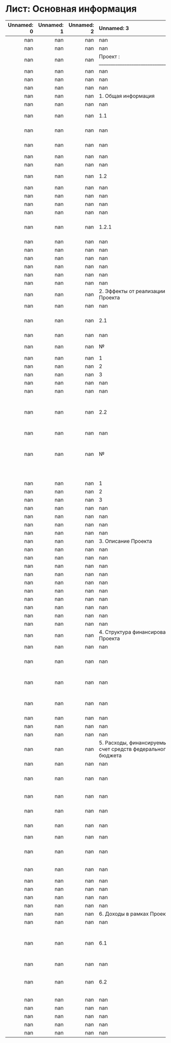 # Лист: Основная информация

|   Unnamed: 0 |   Unnamed: 1 |   Unnamed: 2 | Unnamed: 3                                                     | Unnamed: 4                                            | Unnamed: 5               | Unnamed: 6   | Unnamed: 7          |   Unnamed: 8 | Unnamed: 9   | Unnamed: 10                                  | Unnamed: 11            | Unnamed: 12        | Unnamed: 13   | Unnamed: 14   | Unnamed: 15      |   Unnamed: 16 |   Unnamed: 17 |   Unnamed: 18 | Unnamed: 19                  | Unnamed: 20     |
|-------------:|-------------:|-------------:|:---------------------------------------------------------------|:------------------------------------------------------|:-------------------------|:-------------|:--------------------|-------------:|:-------------|:---------------------------------------------|:-----------------------|:-------------------|:--------------|:--------------|:-----------------|--------------:|--------------:|--------------:|:-----------------------------|:----------------|
|          nan |          nan |          nan | nan                                                            | nan                                                   | nan                      | nan          | nan                 |          nan | nan          | nan                                          | nan                    | nan                | nan           | nan           | nan              |           nan |           nan |           nan | nan                          | nan             |
|          nan |          nan |          nan | nan                                                            | nan                                                   | nan                      | nan          | nan                 |          nan | nan          | nan                                          | nan                    | nan                | nan           | nan           | nan              |           nan |           nan |           nan | nan                          | nan             |
|          nan |          nan |          nan | Проект : __________________________________                    | nan                                                   | nan                      | nan          | nan                 |          nan | nan          | nan                                          | nan                    | nan                | nan           | nan           | nan              |           nan |           nan |           nan | nan                          | nan             |
|          nan |          nan |          nan | nan                                                            | nan                                                   | nan                      | nan          | nan                 |          nan | nan          | nan                                          | nan                    | nan                | nan           | nan           | nan              |           nan |           nan |           nan | nan                          | nan             |
|          nan |          nan |          nan | nan                                                            | nan                                                   | nan                      | nan          | nan                 |          nan | nan          | nan                                          | nan                    | nan                | nan           | nan           | nan              |           nan |           nan |           nan | nan                          | nan             |
|          nan |          nan |          nan | nan                                                            | nan                                                   | nan                      | nan          | nan                 |          nan | nan          | nan                                          | nan                    | nan                | nan           | nan           | nan              |           nan |           nan |           nan | nan                          | nan             |
|          nan |          nan |          nan | 1. Общая информация                                            | nan                                                   | nan                      | nan          | nan                 |          nan | nan          | nan                                          | nan                    | nan                | nan           | nan           | nan              |           nan |           nan |           nan | nan                          | nan             |
|          nan |          nan |          nan | nan                                                            | nan                                                   | nan                      | nan          | nan                 |          nan | nan          | nan                                          | nan                    | nan                | nan           | nan           | nan              |           nan |           nan |           nan | nan                          | nan             |
|          nan |          nan |          nan | 1.1                                                            | Дата начала Проекта                                   | nan                      | nan          | nan                 |          nan | nan          | nan                                          | nan                    | nan                | nan           | nan           | nan              |           nan |           nan |           nan | nan                          | nan             |
|          nan |          nan |          nan | nan                                                            | Дата окончания Проекта                                | nan                      | nan          | nan                 |          nan | nan          | nan                                          | nan                    | nan                | nan           | nan           | nan              |           nan |           nan |           nan | nan                          | nan             |
|          nan |          nan |          nan | nan                                                            | Срок реализации Проекта (мес.)                        | nan                      | -            | nan                 |          nan | nan          | nan                                          | nan                    | nan                | nan           | nan           | nan              |           nan |           nan |           nan | nan                          | nan             |
|          nan |          nan |          nan | nan                                                            | nan                                                   | nan                      | nan          | nan                 |          nan | nan          | nan                                          | nan                    | nan                | nan           | nan           | nan              |           nan |           nan |           nan | nan                          | nan             |
|          nan |          nan |          nan | nan                                                            | nan                                                   | nan                      | №            | Наименование        |          nan | nan          | nan                                          | nan                    | nan                | nan           | nan           | nan              |           nan |           nan |           nan | nan                          | nan             |
|          nan |          nan |          nan | 1.2                                                            | Исполнитель (-и) Проекта                              | nan                      | 1            | nan                 |          nan | nan          | nan                                          | nan                    | nan                | nan           | nan           | nan              |           nan |           nan |           nan | nan                          | nan             |
|          nan |          nan |          nan | nan                                                            | nan                                                   | nan                      | 2            | nan                 |          nan | nan          | nan                                          | nan                    | nan                | nan           | nan           | nan              |           nan |           nan |           nan | nan                          | nan             |
|          nan |          nan |          nan | nan                                                            | nan                                                   | nan                      | 3            | nan                 |          nan | nan          | nan                                          | nan                    | nan                | nan           | nan           | nan              |           nan |           nan |           nan | nan                          | nan             |
|          nan |          nan |          nan | nan                                                            | nan                                                   | nan                      | nan          | nan                 |          nan | nan          | nan                                          | nan                    | nan                | nan           | nan           | nan              |           nan |           nan |           nan | nan                          | nan             |
|          nan |          nan |          nan | nan                                                            | nan                                                   | nan                      | nan          | nan                 |          nan | nan          | nan                                          | nan                    | nan                | nan           | nan           | nan              |           nan |           nan |           nan | nan                          | nan             |
|          nan |          nan |          nan | 1.2.1                                                          | Критерии отбора исполнителя (-ей) по Проекту          | nan                      | 1            | nan                 |          nan | nan          | nan                                          | nan                    | nan                | nan           | nan           | nan              |           nan |           nan |           nan | nan                          | nan             |
|          nan |          nan |          nan | nan                                                            | nan                                                   | nan                      | 2            | nan                 |          nan | nan          | nan                                          | nan                    | nan                | nan           | nan           | nan              |           nan |           nan |           nan | nan                          | nan             |
|          nan |          nan |          nan | nan                                                            | nan                                                   | nan                      | 3            | nan                 |          nan | nan          | nan                                          | nan                    | nan                | nan           | nan           | nan              |           nan |           nan |           nan | nan                          | nan             |
|          nan |          nan |          nan | nan                                                            | nan                                                   | nan                      | nan          | nan                 |          nan | nan          | nan                                          | nan                    | nan                | nan           | nan           | nan              |           nan |           nan |           nan | nan                          | nan             |
|          nan |          nan |          nan | nan                                                            | nan                                                   | nan                      | nan          | nan                 |          nan | nan          | nan                                          | nan                    | nan                | nan           | nan           | nan              |           nan |           nan |           nan | nan                          | nan             |
|          nan |          nan |          nan | nan                                                            | nan                                                   | nan                      | nan          | nan                 |          nan | nan          | nan                                          | nan                    | nan                | nan           | nan           | nan              |           nan |           nan |           nan | nan                          | nan             |
|          nan |          nan |          nan | nan                                                            | nan                                                   | nan                      | nan          | nan                 |          nan | nan          | nan                                          | nan                    | nan                | nan           | nan           | nan              |           nan |           nan |           nan | nan                          | nan             |
|          nan |          nan |          nan | 2. Эффекты от реализации Проекта                               | nan                                                   | nan                      | nan          | nan                 |          nan | nan          | nan                                          | nan                    | nan                | nan           | nan           | nan              |           nan |           nan |           nan | nan                          | nan             |
|          nan |          nan |          nan | nan                                                            | nan                                                   | nan                      | nan          | nan                 |          nan | nan          | nan                                          | nan                    | nan                | nan           | nan           | nan              |           nan |           nan |           nan | nan                          | nan             |
|          nan |          nan |          nan | 2.1                                                            | Ключевые показатели Проекта                           | nan                      | nan          | nan                 |          nan | nan          | nan                                          | nan                    | nan                | nan           | nan           | nan              |           nan |           nan |           nan | nan                          | nan             |
|          nan |          nan |          nan | nan                                                            | nan                                                   | nan                      | nan          | nan                 |          nan | nan          | nan                                          | nan                    | nan                | nan           | nan           | nan              |           nan |           nan |           nan | nan                          | nan             |
|          nan |          nan |          nan | №                                                              | Наименование показателя                               | nan                      | nan          | nan                 |          nan | nan          | Единица измерения                            | Фактический показатель | Целевой показатель | Комментарий   | nan           | nan              |           nan |           nan |           nan | nan                          | nan             |
|          nan |          nan |          nan | 1                                                              | nan                                                   | nan                      | nan          | nan                 |          nan | nan          | nan                                          | nan                    | nan                | nan           | nan           | nan              |           nan |           nan |           nan | nan                          | nan             |
|          nan |          nan |          nan | 2                                                              | nan                                                   | nan                      | nan          | nan                 |          nan | nan          | nan                                          | nan                    | nan                | nan           | nan           | nan              |           nan |           nan |           nan | nan                          | nan             |
|          nan |          nan |          nan | 3                                                              | nan                                                   | nan                      | nan          | nan                 |          nan | nan          | nan                                          | nan                    | nan                | nan           | nan           | nan              |           nan |           nan |           nan | nan                          | nan             |
|          nan |          nan |          nan | nan                                                            | nan                                                   | nan                      | nan          | nan                 |          nan | nan          | nan                                          | nan                    | nan                | nan           | nan           | nan              |           nan |           nan |           nan | nan                          | nan             |
|          nan |          nan |          nan | nan                                                            | nan                                                   | nan                      | nan          | nan                 |          nan | nan          | nan                                          | nan                    | nan                | nan           | nan           | nan              |           nan |           nan |           nan | nan                          | nan             |
|          nan |          nan |          nan | 2.2                                                            | Связь с показателями национальных проектов (программ) | nan                      | nan          | nan                 |          nan | nan          | nan                                          | nan                    | nan                | nan           | nan           | nan              |           nan |           nan |           nan | nan                          | nan             |
|          nan |          nan |          nan | nan                                                            | nan                                                   | nan                      | nan          | nan                 |          nan | nan          | nan                                          | nan                    | nan                | nan           | nan           | nan              |           nan |           nan |           nan | nan                          | nan             |
|          nan |          nan |          nan | №                                                              | Национальный проект (программа)                       | Наименование ОЗР, задачи | nan          | nan                 |          nan | nan          | Показатель достижения ОЗР, выполнение задачи | nan                    | № п.п.             | Единица       | Показатель до | Показатель после |           nan |           nan |           nan | nan                          | nan             |
|              |              |              |                                                                |                                                       |                          |              |                     |              |              |                                              |                        |                    | измерения     |               |                  |               |               |               |                              |                 |
|          nan |          nan |          nan | 1                                                              | nan                                                   | nan                      | nan          | nan                 |          nan | nan          | nan                                          | nan                    | nan                | nan           | nan           | nan              |           nan |           nan |           nan | nan                          | nan             |
|          nan |          nan |          nan | 2                                                              | nan                                                   | nan                      | nan          | nan                 |          nan | nan          | nan                                          | nan                    | nan                | nan           | nan           | nan              |           nan |           nan |           nan | nan                          | nan             |
|          nan |          nan |          nan | 3                                                              | nan                                                   | nan                      | nan          | nan                 |          nan | nan          | nan                                          | nan                    | nan                | nan           | nan           | nan              |           nan |           nan |           nan | nan                          | nan             |
|          nan |          nan |          nan | nan                                                            | nan                                                   | nan                      | nan          | nan                 |          nan | nan          | nan                                          | nan                    | nan                | nan           | nan           | nan              |           nan |           nan |           nan | nan                          | nan             |
|          nan |          nan |          nan | nan                                                            | nan                                                   | nan                      | nan          | nan                 |          nan | nan          | nan                                          | nan                    | nan                | nan           | nan           | nan              |           nan |           nan |           nan | nan                          | nan             |
|          nan |          nan |          nan | nan                                                            | nan                                                   | nan                      | nan          | nan                 |          nan | nan          | nan                                          | nan                    | nan                | nan           | nan           | nan              |           nan |           nan |           nan | nan                          | nan             |
|          nan |          nan |          nan | nan                                                            | nan                                                   | nan                      | nan          | nan                 |          nan | nan          | nan                                          | nan                    | nan                | nan           | nan           | nan              |           nan |           nan |           nan | nan                          | nan             |
|          nan |          nan |          nan | 3. Описание Проекта                                            | nan                                                   | nan                      | nan          | nan                 |          nan | nan          | nan                                          | nan                    | nan                | nan           | nan           | nan              |           nan |           nan |           nan | nan                          | nan             |
|          nan |          nan |          nan | nan                                                            | nan                                                   | nan                      | nan          | nan                 |          nan | nan          | nan                                          | nan                    | nan                | nan           | nan           | nan              |           nan |           nan |           nan | nan                          | nan             |
|          nan |          nan |          nan | nan                                                            | nan                                                   | nan                      | nan          | nan                 |          nan | nan          | nan                                          | nan                    | nan                | nan           | nan           | nan              |           nan |           nan |           nan | nan                          | nan             |
|          nan |          nan |          nan | nan                                                            | nan                                                   | nan                      | nan          | nan                 |          nan | nan          | nan                                          | nan                    | nan                | nan           | nan           | nan              |           nan |           nan |           nan | nan                          | nan             |
|          nan |          nan |          nan | nan                                                            | nan                                                   | nan                      | nan          | nan                 |          nan | nan          | nan                                          | nan                    | nan                | nan           | nan           | nan              |           nan |           nan |           nan | nan                          | nan             |
|          nan |          nan |          nan | nan                                                            | nan                                                   | nan                      | nan          | nan                 |          nan | nan          | nan                                          | nan                    | nan                | nan           | nan           | nan              |           nan |           nan |           nan | nan                          | nan             |
|          nan |          nan |          nan | nan                                                            | nan                                                   | nan                      | nan          | nan                 |          nan | nan          | nan                                          | nan                    | nan                | nan           | nan           | nan              |           nan |           nan |           nan | nan                          | nan             |
|          nan |          nan |          nan | nan                                                            | nan                                                   | nan                      | nan          | nan                 |          nan | nan          | nan                                          | nan                    | nan                | nan           | nan           | nan              |           nan |           nan |           nan | nan                          | nan             |
|          nan |          nan |          nan | nan                                                            | nan                                                   | nan                      | nan          | nan                 |          nan | nan          | nan                                          | nan                    | nan                | nan           | nan           | nan              |           nan |           nan |           nan | nan                          | nan             |
|          nan |          nan |          nan | nan                                                            | nan                                                   | nan                      | nan          | nan                 |          nan | nan          | nan                                          | nan                    | nan                | nan           | nan           | nan              |           nan |           nan |           nan | nan                          | nan             |
|          nan |          nan |          nan | nan                                                            | nan                                                   | nan                      | nan          | nan                 |          nan | nan          | nan                                          | nan                    | nan                | nan           | nan           | nan              |           nan |           nan |           nan | nan                          | nan             |
|          nan |          nan |          nan | 4. Структура финансирования Проекта                            | nan                                                   | nan                      | nan          | nan                 |          nan | nan          | nan                                          | nan                    | nan                | nan           | nan           | nan              |           nan |           nan |           nan | Расходы                      | Фин обеспечение |
|          nan |          nan |          nan | nan                                                            | nan                                                   | nan                      | nan          | nan                 |          nan | nan          | nan                                          | nan                    | nan                | nan           | nan           | nan              |           nan |           nan |           nan | nan                          | nan             |
|          nan |          nan |          nan | nan                                                            | ИТОГО финансирование Проекта                          | nan                      | 0            | млн. руб            |          nan | Доля         | nan                                          | nan                    | nan                | nan           | nan           | nan              |           nan |           nan |           nan | nan                          | nan             |
|          nan |          nan |          nan | nan                                                            | за счет бюджетных средств                             | nan                      | 0            | млн. руб            |          nan | 0            | nan                                          | nan                    | nan                | nan           | nan           | nan              |           nan |           nan |           nan | nan                          | nan             |
|          nan |          nan |          nan | nan                                                            | за счет внебюджетных средств                          | nan                      | 0            | млн. руб            |          nan | 0            | nan                                          | nan                    | nan                | nan           | nan           | nan              |           nan |           nan |           nan | nan                          | nan             |
|          nan |          nan |          nan | nan                                                            | nan                                                   | nan                      | nan          | nan                 |          nan | nan          | nan                                          | nan                    | nan                | nan           | nan           | nan              |           nan |           nan |           nan | nan                          | nan             |
|          nan |          nan |          nan | nan                                                            | nan                                                   | nan                      | nan          | nan                 |          nan | nan          | nan                                          | nan                    | nan                | nan           | nan           | nan              |           nan |           nan |           nan | nan                          | nan             |
|          nan |          nan |          nan | nan                                                            | nan                                                   | nan                      | nan          | nan                 |          nan | nan          | nan                                          | nan                    | nan                | nan           | nan           | nan              |           nan |           nan |           nan | nan                          | nan             |
|          nan |          nan |          nan | 5. Расходы, финансируемые за счет средств федерального бюджета | nan                                                   | nan                      | nan          | nan                 |          nan | nan          | nan                                          | nan                    | nan                | nan           | nan           | nan              |           nan |           nan |           nan | Расходы                      | nan             |
|          nan |          nan |          nan | nan                                                            | nan                                                   | nan                      | nan          | nan                 |          nan | nan          | nan                                          | nan                    | nan                | nan           | nan           | nan              |           nan |           nan |           nan | nan                          | nan             |
|          nan |          nan |          nan | nan                                                            | Расходы за счет бюджетных средств                     | nan                      | 0            | млн. руб            |          nan | Доля         | nan                                          | nan                    | nan                | nan           | nan           | nan              |           nan |           nan |           nan | nan                          | nan             |
|          nan |          nan |          nan | nan                                                            | производственный персонал                             | nan                      | 0            | млн. руб            |          nan | 0            | nan                                          | nan                    | nan                | nan           | nan           | nan              |           nan |           nan |           nan | nan                          | nan             |
|          nan |          nan |          nan | nan                                                            | накладные расходы                                     | nan                      | 0            | млн. руб            |          nan | 0            | nan                                          | nan                    | nan                | nan           | nan           | nan              |           nan |           nan |           nan | nan                          | nan             |
|          nan |          nan |          nan | nan                                                            | прибыль (от себестоимости)                            | nan                      | 0            | млн. руб            |          nan | 0            | nan                                          | nan                    | nan                | nan           | nan           | nan              |           nan |           nan |           nan | nan                          | nan             |
|          nan |          nan |          nan | nan                                                            | НДС                                                   | nan                      | 0            | млн. руб            |          nan | 0            | nan                                          | nan                    | nan                | nan           | nan           | nan              |           nan |           nan |           nan | nan                          | nan             |
|          nan |          nan |          nan | nan                                                            | услуги / работы сторонних организаций                 | nan                      | 0            | млн. руб            |          nan | 0            | nan                                          | nan                    | nan                | nan           | nan           | nan              |           nan |           nan |           nan | nan                          | nan             |
|          nan |          nan |          nan | nan                                                            | капитальные расходы                                   | nan                      | 0            | млн. руб            |          nan | 0            | nan                                          | nan                    | nan                | nan           | nan           | nan              |           nan |           nan |           nan | nan                          | nan             |
|          nan |          nan |          nan | nan                                                            | гранты                                                | nan                      | 0            | млн. руб            |          nan | 0            | nan                                          | nan                    | nan                | nan           | nan           | nan              |           nan |           nan |           nan | nan                          | nan             |
|          nan |          nan |          nan | nan                                                            | nan                                                   | nan                      | nan          | nan                 |          nan | nan          | nan                                          | nan                    | nan                | nan           | nan           | nan              |           nan |           nan |           nan | nan                          | nan             |
|          nan |          nan |          nan | nan                                                            | nan                                                   | nan                      | nan          | nan                 |          nan | nan          | nan                                          | nan                    | nan                | nan           | nan           | nan              |           nan |           nan |           nan | nan                          | nan             |
|          nan |          nan |          nan | nan                                                            | nan                                                   | nan                      | nan          | nan                 |          nan | nan          | nan                                          | nan                    | nan                | nan           | nan           | nan              |           nan |           nan |           nan | nan                          | nan             |
|          nan |          nan |          nan | 6. Доходы в рамках Проекта                                     | nan                                                   | nan                      | nan          | nan                 |          nan | nan          | nan                                          | nan                    | nan                | nan           | nan           | nan              |           nan |           nan |           nan | nan                          | nan             |
|          nan |          nan |          nan | nan                                                            | nan                                                   | nan                      | nan          | nan                 |          nan | nan          | nan                                          | nan                    | nan                | nan           | nan           | nan              |           nan |           nan |           nan | nan                          | nan             |
|          nan |          nan |          nan | 6.1                                                            | Реализация Проекта предполагает поступление доходов   | nan                      | Да           | nan                 |          nan | nan          | nan                                          | nan                    | nan                | nan           | nan           | nan              |           nan |           nan |           nan | nan                          | nan             |
|          nan |          nan |          nan | nan                                                            | nan                                                   | nan                      | nan          | nan                 |          nan | nan          | nan                                          | nan                    | nan                | nan           | nan           | nan              |           nan |           nan |           nan | nan                          | nan             |
|          nan |          nan |          nan | 6.2                                                            | Общее описание доходов от реализации Проекта          | nan                      | №            | Наименование дохода |          nan | nan          | nan                                          | Единица измерения      | 2022               | 2023          | 2024          | 20**             |           nan |           nan |           nan | Доходы Проекта (детализация) | nan             |
|          nan |          nan |          nan | nan                                                            | nan                                                   | nan                      | 1            | nan                 |          nan | nan          | nan                                          | млн. руб               | nan                | nan           | nan           | nan              |           nan |           nan |           nan | nan                          | nan             |
|          nan |          nan |          nan | nan                                                            | nan                                                   | nan                      | 2            | nan                 |          nan | nan          | nan                                          | млн. руб               | nan                | nan           | nan           | nan              |           nan |           nan |           nan | nan                          | nan             |
|          nan |          nan |          nan | nan                                                            | nan                                                   | nan                      | 3            | nan                 |          nan | nan          | nan                                          | млн. руб               | nan                | nan           | nan           | nan              |           nan |           nan |           nan | nan                          | nan             |
|          nan |          nan |          nan | nan                                                            | nan                                                   | nan                      | nan          | nan                 |          nan | nan          | nan                                          | млн. руб               | nan                | nan           | nan           | nan              |           nan |           nan |           nan | nan                          | nan             |
|          nan |          nan |          nan | nan                                                            | nan                                                   | nan                      | Итого        | nan                 |          nan | nan          | nan                                          | млн. руб               | 0                  | 0             | 0             | 0                |           nan |           nan |           nan | nan                          | nan             |